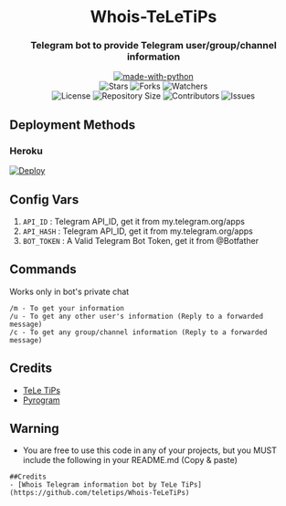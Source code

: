 <h1 align= center>Whois-TeLeTiPs</h1>
<h3 align = center>Telegram bot to provide Telegram user/group/channel information </h3>
<p align="center">
<a href="https://python.org"><img src="http://forthebadge.com/images/badges/made-with-python.svg" alt="made-with-python"></a>
<br>
    <img src="https://img.shields.io/github/stars/teletips/Whois-TeLeTiPs?style=for-the-badge&color=yellow" alt="Stars">
    <img src="https://img.shields.io/github/forks/teletips/Whois-TeLeTiPs?style=for-the-badge&color=green" alt="Forks">
    <img src="https://img.shields.io/github/watchers/teletips/Whois-TeLeTiPs?style=for-the-badge&color=yellow" alt="Watchers"> <br>
    <img src="https://img.shields.io/github/license/teletips/Whois-TeLeTiPs?style=for-the-badge&color=green" alt="License">
    <img src="https://img.shields.io/github/repo-size/teletips/Whois-TeLeTiPs?style=for-the-badge&color=yellow" alt="Repository Size">
    <img src="https://img.shields.io/github/contributors/teletips/Whois-TeLeTiPs?style=for-the-badge&color=green" alt="Contributors">
    <img src="https://img.shields.io/github/issues/teletips/Whois-TeLeTiPs?style=for-the-badge&color=yellow" alt="Issues">
</p>  

## Deployment Methods

### Heroku

[![Deploy](https://www.herokucdn.com/deploy/button.svg)](https://heroku.com/deploy?template=https://github.com/teletips/Whois-TeLeTiPs)

## Config Vars
1. `API_ID` : Telegram API_ID, get it from my.telegram.org/apps
2. `API_HASH` : Telegram API_ID, get it from my.telegram.org/apps
3. `BOT_TOKEN` : A Valid Telegram Bot Token, get it from @Botfather

## Commands
Works only in bot's private chat
```
/m - To get your information
/u - To get any other user's information (Reply to a forwarded message)
/c - To get any group/channel information (Reply to a forwarded message)
```
## Credits
- [TeLe TiPs](https://github.com/teletips)
- [Pyrogram](https://github.com/pyrogram/pyrogram)

## Warning

- You are free to use this code in any of your projects, but you MUST include the following in your README.md (Copy & paste)
```
##Credits
- [Whois Telegram information bot by TeLe TiPs] (https://github.com/teletips/Whois-TeLeTiPs)
```
